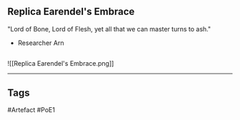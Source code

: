 ## Replica Earendel's Embrace
"Lord of Bone, Lord of Flesh, yet all that we can
master turns to ash."
- Researcher Arn
##
![[Replica Earendel's Embrace.png]]

---
## Tags
#Artefact
#PoE1